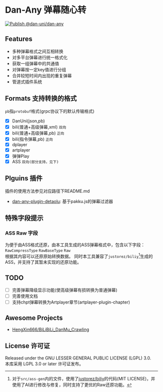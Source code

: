 # Dan-Any 弹幕随心转

[![Publish @dan-uni/dan-any](https://github.com/ani-uni/danuni/actions/workflows/npm-dan-any.yml/badge.svg)](https://github.com/ani-uni/danuni/actions/workflows/npm-dan-any.yml)

## Features

- 多种弹幕格式之间互相转换
- 对多平台弹幕进行统一格式化
- 获取一组弹幕中的共通值
- 对弹幕按一定key值进行分组
- 合并较短时间内出现的重复弹幕
- 管道式插件系统

## Formats 支持转换的格式

`pb`指`protobuf`格式(grpc协议下的默认传输格式)

- [x] DanUni(json,pb)
- [x] bili(普通+高级弹幕,xml) `双向`
- [x] bili(普通+高级弹幕,pb) `正向`
- [x] bili(指令弹幕,pb) `正向`
- [x] dplayer
- [x] artplayer
- [x] 弹弹Play
- [x] ASS `双向(部分支持，见下)`

## Plguins 插件

插件的使用方法参见对应路径下README.md  

- [dan-any-plugin-detaolu](https://github.com/ani-uni/danuni/tree/master/packages/dan-any-plugin-detaolu): 基于pakku.js的弹幕过滤器

## 特殊字段提示

### ASS Raw 字段

为便于由ASS格式还原，由本工具生成的ASS弹幕格式中，包含以下字段：`RawCompressType` `RawBaseType` `Raw`  
根据其内容可以还原原始转换数据。
同时本工具兼容了`justorez/biliy`[^1]生成的ASS，并支持了其暂未实现的还原功能。  

## TODO

- [ ] 完善弹幕降级显示功能(使高级弹幕有损转换为普通弹幕)
- [ ] 完善使用文档
- [ ] 支持chpt弹幕转换为Artplayer章节(artplayer-plugin-chapter)

## Awesome Projects

- [HengXin666/BiLiBiLi_DanMu_Crawling](https://github.com/HengXin666/BiLiBiLi_DanMu_Crawling)

## License 许可证

Released under the GNU LESSER GENERAL PUBLIC LICENSE (LGPL) 3.0.  
本库采用 LGPL 3.0 or later 许可证发布。  

[^1]: 对于`src/ass-gen`内的文件，使用了[justorez/biliy](https://github.com/justorez/biliy)的代码(MIT LICENSE)，并使用了AI进行修改与修复，同时支持了更优的Raw还原功能。  
